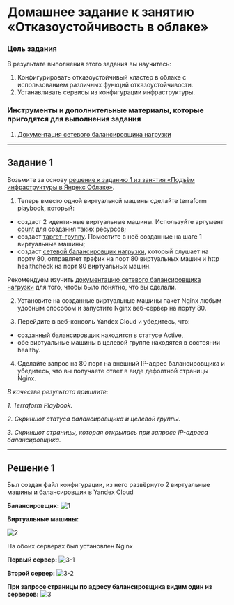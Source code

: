# Домашнее задание к занятию «Отказоустойчивость в облаке»

### Цель задания

В результате выполнения этого задания вы научитесь:  
1. Конфигурировать отказоустойчивый кластер в облаке с использованием различных функций отказоустойчивости. 
2. Устанавливать сервисы из конфигурации инфраструктуры.

### Инструменты и дополнительные материалы, которые пригодятся для выполнения задания

1. [Документация сетевого балансировщика нагрузки](https://cloud.yandex.ru/docs/network-load-balancer/quickstart)

 ---

## Задание 1 

Возьмите за основу [решение к заданию 1 из занятия «Подъём инфраструктуры в Яндекс Облаке»](https://github.com/netology-code/sdvps-homeworks/blob/main/7-03.md#задание-1).

1. Теперь вместо одной виртуальной машины сделайте terraform playbook, который:

- создаст 2 идентичные виртуальные машины. Используйте аргумент [count](https://www.terraform.io/docs/language/meta-arguments/count.html) для создания таких ресурсов;
- создаст [таргет-группу](https://registry.terraform.io/providers/yandex-cloud/yandex/latest/docs/resources/lb_target_group). Поместите в неё созданные на шаге 1 виртуальные машины;
- создаст [сетевой балансировщик нагрузки](https://registry.terraform.io/providers/yandex-cloud/yandex/latest/docs/resources/lb_network_load_balancer), который слушает на порту 80, отправляет трафик на порт 80 виртуальных машин и http healthcheck на порт 80 виртуальных машин.

Рекомендуем изучить [документацию сетевого балансировщика нагрузки](https://cloud.yandex.ru/docs/network-load-balancer/quickstart) для того, чтобы было понятно, что вы сделали.

2. Установите на созданные виртуальные машины пакет Nginx любым удобным способом и запустите Nginx веб-сервер на порту 80.

3. Перейдите в веб-консоль Yandex Cloud и убедитесь, что: 

- созданный балансировщик находится в статусе Active,
- обе виртуальные машины в целевой группе находятся в состоянии healthy.

4. Сделайте запрос на 80 порт на внешний IP-адрес балансировщика и убедитесь, что вы получаете ответ в виде дефолтной страницы Nginx.

*В качестве результата пришлите:*

*1. Terraform Playbook.*

*2. Скриншот статуса балансировщика и целевой группы.*

*3. Скриншот страницы, которая открылась при запросе IP-адреса балансировщика.*

---

## Решение 1

Был создан файл конфигурации, из него развёрнуто 2 виртуальные машины и балансировщик в Yandex Cloud

**Балансировщик:**
![1](https://github.com/SKA1010/HW_balance_in_cloud/assets/125235217/b0b86c46-0c60-42d1-96f0-fd93a1478dbc)

**Виртуальные машины:**

![2](https://github.com/SKA1010/HW_balance_in_cloud/assets/125235217/30541be1-d80b-4181-82ed-e67d01e08a69)

На обоих серверах был установлен Nginx

**Первый сервер:**
![3-1](https://github.com/SKA1010/HW_balance_in_cloud/assets/125235217/26174e9a-c59e-4bea-970d-5e9026800eda)

**Второй сервер:**
![3-2](https://github.com/SKA1010/HW_balance_in_cloud/assets/125235217/468bab29-b28e-42f1-92d5-9a4dae6617b8)

**При запросе страницы по адресу балансировщика видим один из серверов:**
![3](https://github.com/SKA1010/HW_balance_in_cloud/assets/125235217/419bbe74-e70a-40f3-9f48-1f4cbf14f609)




